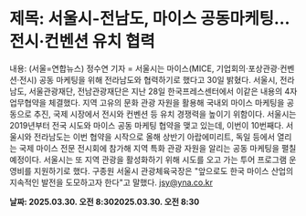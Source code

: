 # **제목: 서울시-전남도, 마이스 공동마케팅…전시·컨벤션 유치 협력**

  내용: (서울=연합뉴스) 정수연 기자 = 서울시는 마이스(MICE, 기업회의·포상관광·컨벤션·전시) 공동 마케팅을 위해 전라남도와 협력하기로 했다고 30일 밝혔다.     서울시, 전라남도, 서울관광재단, 전남관광재단은 지난 28일 한국프레스센터에서 이같은 내용의 4자 업무협약을 체결했다.     지역 고유의 문화 관광 자원을 활용해 국내외 마이스 마케팅을 공동으로 추진, 국제 시장에서 전시와 컨벤션 등 유치 경쟁력을 높이기 위함이다.    서울시는 2019년부터 전국 시도와 마이스 공동 마케팅 협약을 맺고 있는데, 이번이 10번째다.    서울시와 전라남도는 이번 협약을 시작으로 올해 상반기 아랍에미리트, 독일 등에서 열리는 국제 마이스 전문 전시회에 참가해 지역 특화 관광 자원을 알리는 공동 마케팅을 펼칠 예정이다.    서울시는 또 지역 관광을 활성화하기 위해 시도를 오고 가는 투어 프로그램 운영비를 지원하기로 했다.    구종원 서울시 관광체육국장은 "앞으로도 한국 마이스 산업의 지속적인 발전을 도모하고자 한다"고 말했다.    jsy@yna.co.kr

  **날짜: 2025.03.30. 오전 8:302025.03.30. 오전 8:30**